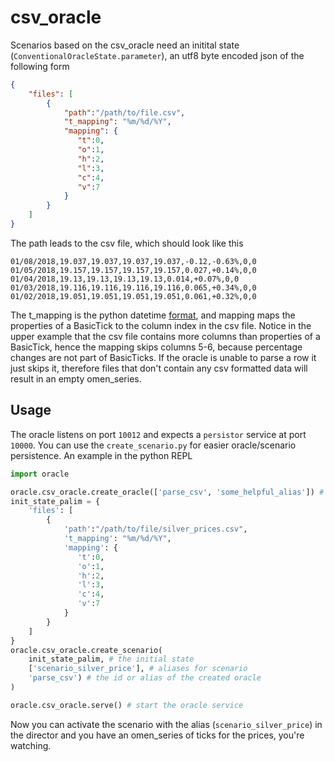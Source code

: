 # csv_oracle

Scenarios based on the csv_oracle need an initital state (`ConventionalOracleState.parameter`), 
an utf8 byte encoded json of the following form
```json
{
    "files": [
        {
            "path":"/path/to/file.csv",
            "t_mapping": "%m/%d/%Y",
            "mapping": {
               "t":0,
               "o":1,
               "h":2,
               "l":3,
               "c":4,
               "v":7
            }
        }
    ]
}
```

The path leads to the csv file, which should look like this

```csv
01/08/2018,19.037,19.037,19.037,19.037,-0.12,-0.63%,0,0
01/05/2018,19.157,19.157,19.157,19.157,0.027,+0.14%,0,0
01/04/2018,19.13,19.13,19.13,19.13,0.014,+0.07%,0,0
01/03/2018,19.116,19.116,19.116,19.116,0.065,+0.34%,0,0
01/02/2018,19.051,19.051,19.051,19.051,0.061,+0.32%,0,0
```

The t_mapping is the python datetime [format](https://docs.python.org/3/library/datetime.html#strftime-and-strptime-behavior),
and mapping maps the properties of a BasicTick to the column index in the csv file. Notice in the upper example that the
csv file contains more columns than properties of a BasicTick, hence the mapping skips columns 5-6, because percentage changes
are not part of BasicTicks. If the oracle is unable to parse a row it just skips it, therefore files that don't contain any
csv formatted data will result in an empty omen_series.

## Usage
The oracle listens on port `10012` and expects a `persistor` service at port `10000`.
You can use the `create_scenario.py` for easier oracle/scenario persistence.
An example in the python REPL


```python
import oracle

oracle.csv_oracle.create_oracle(['parse_csv', 'some_helpful_alias']) # saves the oracle in the persistor with alias/ticker 'parse_csv'
init_state_palim = {
    'files': [
        {
            'path':"/path/to/file/silver_prices.csv",
            't_mapping': "%m/%d/%Y",
            'mapping': {
               't':0,
               'o':1,
               'h':2,
               'l':3,
               'c':4,
               'v':7
            }
        }
    ]
}
oracle.csv_oracle.create_scenario(
    init_state_palim, # the initial state
    ['scenario_silver_price'], # aliases for scenario
    'parse_csv') # the id or alias of the created oracle
)

oracle.csv_oracle.serve() # start the oracle service
```

Now you can activate the scenario with the alias (`scenario_silver_price`) in the director and you have
an omen_series of ticks for the prices, you're watching.
